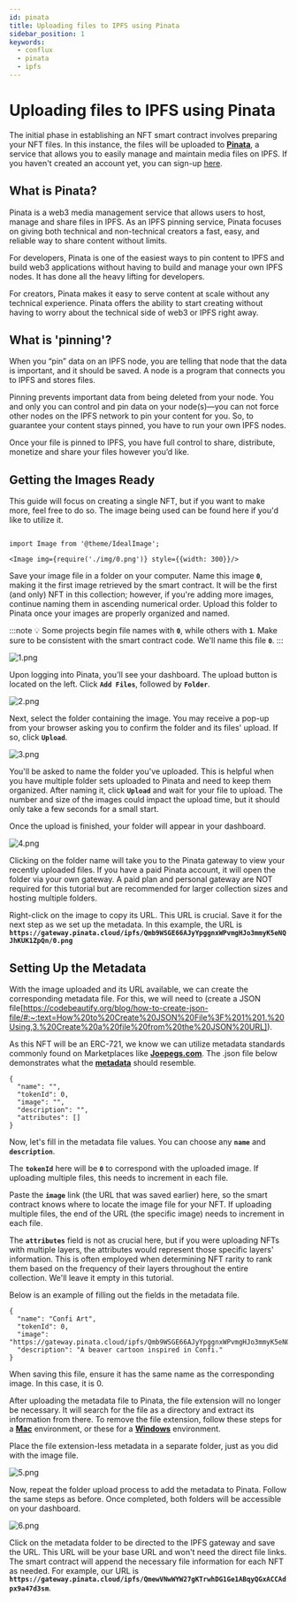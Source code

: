 ```yaml
---
id: pinata
title: Uploading files to IPFS using Pinata
sidebar_position: 1
keywords:
  - conflux
  - pinata
  - ipfs
---
```


# Uploading files to IPFS using Pinata

The initial phase in establishing an NFT smart contract involves preparing your NFT files. In this instance, the files will be uploaded to **[Pinata](https://www.pinata.cloud/)**, a service that allows you to easily manage and maintain media files on IPFS. If you haven't created an account yet, you can sign-up [here](https://t.sidekickopen86.com/Ctc/RJ+23284/d2q6Hj04/Jk82-6q7W5BW0B06lZ3kSN7N8wZqXqbPzW3TCKPf589Q6FW4CMm433Rb7jyW5KKmWM4jVWNSW1f4SqZ71c-GSW9j-gR-80Z4v9W3K4DpB1nb46WW1CMpy61tWQ0DN3tmTqJq-Wf5W31LKxg3_czldN84Hg68NYPpZW4cZKff1fgZnmW2cBYL08gsKw0W65_dds31pzQFVs9Cdk6Tv5lDW7rrBjl8gNbVJN6Z5JYxhfDJLW4MgBMz7S_jFzf743mLY04).

## What is Pinata?

Pinata is a web3 media management service that allows users to host, manage and share files in IPFS. As an IPFS pinning service, Pinata focuses on giving both technical and non-technical creators a fast, easy, and reliable way to share content without limits.

For developers, Pinata is one of the easiest ways to pin content to IPFS and build web3 applications without having to build and manage your own IPFS nodes. It has done all the heavy lifting for developers.

For creators, Pinata makes it easy to serve content at scale without any technical experience. Pinata offers the ability to start creating without having to worry about the technical side of web3 or IPFS right away.

## What is 'pinning'?

When you “pin” data on an IPFS node, you are telling that node that the data is important, and it should be saved. A node is a program that connects you to IPFS and stores files.

Pinning prevents important data from being deleted from your node. You and only you can control and pin data on your node(s)—you can not force other nodes on the IPFS network to pin your content for you. So, to guarantee your content stays pinned, you have to run your own IPFS nodes.

Once your file is pinned to IPFS, you have full control to share, distribute, monetize and share your files however you’d like.

## Getting the Images Ready

This guide will focus on creating a single NFT, but if you want to make more, feel free to do so. The image being used can be found here if you'd like to utilize it.

```mdx-code-block

import Image from '@theme/IdealImage';

<Image img={require('./img/0.png')} style={{width: 300}}/>

```

Save your image file in a folder on your computer. Name this image **`0`**, making it the first image retrieved by the smart contract. It will be the first (and only) NFT in this collection; however, if you're adding more images, continue naming them in ascending numerical order. Upload this folder to Pinata once your images are properly organized and named.

:::note
💡 Some projects begin file names with **`0`**, while others with **`1`**. Make sure to be consistent with the smart contract code. We'll name this file **`0`**.
:::

![1.png](./img/1.png)

Upon logging into Pinata, you'll see your dashboard. The upload button is located on the left. Click **`Add Files`**, followed by **`Folder`**.

![2.png](./img/2.png)

Next, select the folder containing the image. You may receive a pop-up from your browser asking you to confirm the folder and its files' upload. If so, click **`Upload`**.

![3.png](./img/3.png)

You'll be asked to name the folder you've uploaded. This is helpful when you have multiple folder sets uploaded to Pinata and need to keep them organized. After naming it, click **`Upload`** and wait for your file to upload. The number and size of the images could impact the upload time, but it should only take a few seconds for a small start.

Once the upload is finished, your folder will appear in your dashboard.

![4.png](./img/4.png)

Clicking on the folder name will take you to the Pinata gateway to view your recently uploaded files. If you have a paid Pinata account, it will open the folder via your own gateway. A paid plan and personal gateway are NOT required for this tutorial but are recommended for larger collection sizes and hosting multiple folders.

Right-click on the image to copy its URL. This URL is crucial. Save it for the next step as we set up the metadata. In this example, the URL is **`https://gateway.pinata.cloud/ipfs/Qmb9WSGE66AJyYpggnxWPvmgHJo3mmyK5eNQJhKUK1ZpQn/0.png`**

## Setting Up the Metadata

With the image uploaded and its URL available, we can create the corresponding metadata file. For this, we will need to (create a JSON file[https://codebeautify.org/blog/how-to-create-json-file/#:~:text=How%20to%20Create%20JSON%20File%3F%201%201.%20Using,3.%20Create%20a%20file%20from%20the%20JSON%20URL]).

As this NFT will be an ERC-721, we know we can utilize metadata standards commonly found on Marketplaces like **[Joepegs.com](https://joepegs.com/)**. The .json file below demonstrates what the **[metadata](https://docs.opensea.io/docs/metadata-standards#metadata-structure)** should resemble.

```
{
  "name": "",
  "tokenId": 0,
  "image": "",
  "description": "",
  "attributes": []
}
```

Now, let's fill in the metadata file values. You can choose any **`name`** and **`description`**.

The **`tokenId`** here will be **`0`** to correspond with the uploaded image. If uploading multiple files, this needs to increment in each file.

Paste the **`image`** link (the URL that was saved earlier) here, so the smart contract knows where to locate the image file for your NFT. If uploading multiple files, the end of the URL (the specific image) needs to increment in each file.

The **`attributes`** field is not as crucial here, but if you were uploading NFTs with multiple layers, the attributes would represent those specific layers' information. This is often employed when determining NFT rarity to rank them based on the frequency of their layers throughout the entire collection. We'll leave it empty in this tutorial.

Below is an example of filling out the fields in the metadata file.

```
{
  "name": "Confi Art",
  "tokenId": 0,
  "image": "https://gateway.pinata.cloud/ipfs/Qmb9WSGE66AJyYpggnxWPvmgHJo3mmyK5eNQJhKUK1ZpQn/0.png",
  "description": "A beaver cartoon inspired in Confi."
}
```

When saving this file, ensure it has the same name as the corresponding image. In this case, it is 0.

After uploading the metadata file to Pinata, the file extension will no longer be necessary. It will search for the file as a directory and extract its information from there. To remove the file extension, follow these steps for a **[Mac](https://support.apple.com/guide/mac-help/show-or-hide-filename-extensions-on-mac-mchlp2304/mac)** environment, or these for a **[Windows](https://www.techwalla.com/articles/how-to-remove-file-extensions)** environment.

Place the file extension-less metadata in a separate folder, just as you did with the image file.

![5.png](./img/5.png)

Now, repeat the folder upload process to add the metadata to Pinata. Follow the same steps as before. Once completed, both folders will be accessible on your dashboard.

![6.png](./img/6.png)

Click on the metadata folder to be directed to the IPFS gateway and save the URL. This URL will be your base URL and won't need the direct file links. The smart contract will append the necessary file information for each NFT as needed. For example, our URL is **`https://gateway.pinata.cloud/ipfs/QmewVNwWYW27gKTrwhDG1Ge1ABqyQGxACCAdpx9a47d3sm`**.
